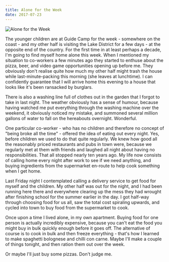 ```yaml
---
title: Alone for the Week
date: 2017-07-23
---
```


![Alone for the Week](https://source.unsplash.com/d34DtRp1bqo/1600x900)

The younger children are at Guide Camp for the week - somewhere on the coast - and my other half is visiting the Lake District for a few days - at the opposite end of the country. For the first time in at least perhaps a decade, I'm going to find myself home alone this week. When I mentioned my situation to co-workers a few minutes ago they started to enthuse about the pizza, beer, and video game opportunities opening up before me. They obviously don't realise quite how much my other half might trash the house while last-minute-packing this morning (she leaves at lunchtime). I can confidently guarantee that I will arrive home this evening to a house that looks like it's been ransacked by burglars.

There is also a washing line full of clothes out in the garden that I forgot to take in last night. The weather obviously has a sense of humour, because having watched me put everything through the washing machine over the weekend, it obviously noticed my mistake, and summoned several million gallons of water to fall on the hereabouts overnight. Wonderful.

One particular co-worker - who has no children and therefore no concept of "being broke all the time" - offered the idea of eating out every night. Yes, before children we used to do that quite regularly. We knew how good all the reasonably priced restaurants and pubs in town were, because we regularly met at them with friends and laughed all night about having no responsibilities. That all stopped nearly ten years ago. My life now consists of calling home every night after work to see if we need anything, and buying ingredients from the supermarket en-route to help cook something when I get home.

Last Friday night I contemplated calling a delivery service to get food for myself and the children. My other half was out for the night, and I had been running here there and everywhere clearing up the mess they had wrought after finishing school for the summer earlier in the day. I got half-way through choosing food for us all, saw the total cost spiraling upwards, and cycled into town to buy food from the supermarket to cook.

Once upon a time I lived alone, in my own apartment. Buying food for one person is actually incredibly expensive, because you can't eat the food you might buy in bulk quickly enough before it goes off. The alternative of course is to cook in bulk and then freeze everything - that's how I learned to make spaghetti bolognese and chilli con carne. Maybe I'll make a couple of things tonight, and then ration them out over the week.

Or maybe I'll just buy some pizzas. Don't judge me.